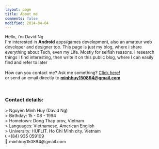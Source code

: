 ```yaml
---
layout: page
title: About me
comments: false
modified: 2014-04-04
---
```


Hello, i'm David Ng<br>
I'm interested in <b>Android</b> apps/games development, also an amateur web developer and designer too. This page is just my blog, where i share everything about Tech, even my Life. Mostly for selfish reasons. I research things I find interesting, then write it on this public blog, where I can easily find and refer to later<br><br>How can you contact me? Ask me something? <a href="http://minhhuy150894.github.io/Ask-me/">Click here!</a><br>or send an email directly to <b>minhhuy150894@gmail.com</b>

<br>
<h3>Contact details: </h3>
> Nguyen Minh Huy (David Ng)<br>
> Birthday: 15 - 08 - 1994<br>
> Hometown: Dong Thap prov, Vietnam<br>
> Languages: Vietnamese, American English<br>
> University: HUFLIT. Ho Chi Minh city. Vietnam<br>
&#128222; +(84) 935 059109<br>
&#128231; minhhuy150894@gmail.com<br>

